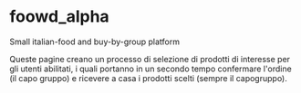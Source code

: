 foowd_alpha
===========

Small italian-food and buy-by-group platform

Queste pagine creano un processo di selezione di prodotti di interesse per gli utenti abilitati,
i quali portanno in un secondo tempo confermare l'ordine (il capo gruppo) e ricevere a casa i prodotti
scelti (sempre il capogruppo).


